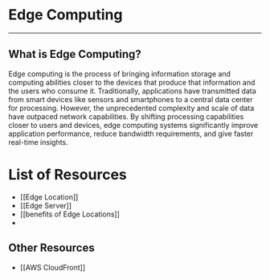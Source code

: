 # Edge Computing
--------
## What is Edge Computing?

Edge computing is the process of bringing information storage and computing abilities closer to the devices that produce that information and the users who consume it. Traditionally, applications have transmitted data from smart devices like sensors and smartphones to a central data center for processing. However, the unprecedented complexity and scale of data have outpaced network capabilities. By shifting processing capabilities closer to users and devices, edge computing systems significantly improve application performance, reduce bandwidth requirements, and give faster real-time insights.

# List of Resources
- [[Edge Location]]
- [[Edge Server]]
- [[benefits of Edge Locations]]
- 


## Other Resources
- [[AWS CloudFront]]